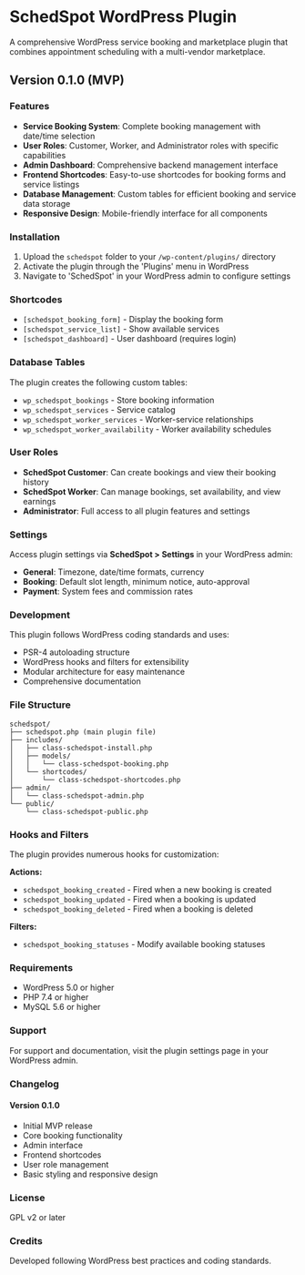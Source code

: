 # SchedSpot WordPress Plugin

A comprehensive WordPress service booking and marketplace plugin that combines appointment scheduling with a multi-vendor marketplace.

## Version 0.1.0 (MVP)

### Features

- **Service Booking System**: Complete booking management with date/time selection
- **User Roles**: Customer, Worker, and Administrator roles with specific capabilities
- **Admin Dashboard**: Comprehensive backend management interface
- **Frontend Shortcodes**: Easy-to-use shortcodes for booking forms and service listings
- **Database Management**: Custom tables for efficient booking and service data storage
- **Responsive Design**: Mobile-friendly interface for all components

### Installation

1. Upload the `schedspot` folder to your `/wp-content/plugins/` directory
2. Activate the plugin through the 'Plugins' menu in WordPress
3. Navigate to 'SchedSpot' in your WordPress admin to configure settings

### Shortcodes

- `[schedspot_booking_form]` - Display the booking form
- `[schedspot_service_list]` - Show available services
- `[schedspot_dashboard]` - User dashboard (requires login)

### Database Tables

The plugin creates the following custom tables:
- `wp_schedspot_bookings` - Store booking information
- `wp_schedspot_services` - Service catalog
- `wp_schedspot_worker_services` - Worker-service relationships
- `wp_schedspot_worker_availability` - Worker availability schedules

### User Roles

- **SchedSpot Customer**: Can create bookings and view their booking history
- **SchedSpot Worker**: Can manage bookings, set availability, and view earnings
- **Administrator**: Full access to all plugin features and settings

### Settings

Access plugin settings via **SchedSpot > Settings** in your WordPress admin:

- **General**: Timezone, date/time formats, currency
- **Booking**: Default slot length, minimum notice, auto-approval
- **Payment**: System fees and commission rates

### Development

This plugin follows WordPress coding standards and uses:
- PSR-4 autoloading structure
- WordPress hooks and filters for extensibility
- Modular architecture for easy maintenance
- Comprehensive documentation

### File Structure

```
schedspot/
├── schedspot.php (main plugin file)
├── includes/
│   ├── class-schedspot-install.php
│   ├── models/
│   │   └── class-schedspot-booking.php
│   └── shortcodes/
│       └── class-schedspot-shortcodes.php
├── admin/
│   └── class-schedspot-admin.php
└── public/
    └── class-schedspot-public.php
```

### Hooks and Filters

The plugin provides numerous hooks for customization:

**Actions:**
- `schedspot_booking_created` - Fired when a new booking is created
- `schedspot_booking_updated` - Fired when a booking is updated
- `schedspot_booking_deleted` - Fired when a booking is deleted

**Filters:**
- `schedspot_booking_statuses` - Modify available booking statuses

### Requirements

- WordPress 5.0 or higher
- PHP 7.4 or higher
- MySQL 5.6 or higher

### Support

For support and documentation, visit the plugin settings page in your WordPress admin.

### Changelog

#### Version 0.1.0
- Initial MVP release
- Core booking functionality
- Admin interface
- Frontend shortcodes
- User role management
- Basic styling and responsive design

### License

GPL v2 or later

### Credits

Developed following WordPress best practices and coding standards.
